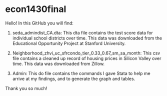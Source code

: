 # econ1430final

Hello! In this GitHub you will find:

1. seda_admindist_CA.dta: This dta file contains the test score data for individual school districts over time. This data was downloaded from the Educational Opportunity Project at Stanford University.

2. Neighborhood_zhvi_uc_sfrcondo_tier_0.33_0.67_sm_sa_month: This csv file contains a cleaned up record of housing prices in Silicon Valley over time. This data was downloaded from Zillow.

3. Admin: This do file contains the commands I gave Stata to help me arrive at my findings, and to generate the graph and tables.





Thank you so much!
